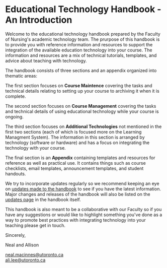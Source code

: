 # Educational Technology Handbook - An Introduction

Welcome to the educational technology handbook prepared by the Faculty of Nursing's academic technology team. The prurpose of this handbook is to provide you with reference information and resources to support the integration of the available education technology into your course. The information and resources are a mix of technical tutorials, templates, and advice about teaching with technology.

The handbook consists of three sections and an appendix organized into thematic areas:

The first section focuses on **Course Maintence** covering the tasks and technical details relating to setting up your course to archiving it when it is complete.

The second section focuses on **Course Management** covering the tasks and technical details of using educational technology while your course is ongoing.

The third section focuses on **Additional Technologies** not mentioned in the first two sections (each of which is focused more on the Learning Managment System). The information in this section is arranged by technology (software or hardware) and has a focus on integrating the technology with your course.

The final section is an **Appendix** containing templates and resources for reference as well as practical use. It contains things such as course checklists, email templates, announcement templates, and student handouts.  

We try to incorporate updates regularly so we recommend keeping an eye on [updates made to the handbook](https://github.com/elearningz/it_handbook/commits/master) to see if you have the latest information. Major changes and releases of the handbook will also be listed on the [updates page](#) in the handbook itself.

This handbook is also meant to be a collaborative with our Faculty so if you have any suggestions or would like to highlight something you've done as a way to promote best practices with integrating technology into your teaching please get in touch.

Sincerely,

Neal and Allison

neal.macinnes@utoronto.ca  
ali.lee@utoronto.ca
